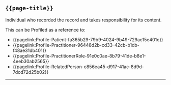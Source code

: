 ## <code>{{page-title}}</code>
	
Individual who recorded the record and takes responsibility for its content.

This can be Profiled as a reference to:

-  {{pagelink:Profile-Patient-fa365b29-79b9-4024-9b49-729ac15e401c}}
-  {{pagelink:Profile-Practitioner-96448d2b-cd33-42cb-b1db-f48ae31db401}}
-  {{pagelink:Profile-PractitionerRole-91e0c0ae-8b79-41de-b8e1-4eeb30ab2565}}
-  {{pagelink:Profile-RelatedPerson-c856ea45-d917-41ac-8d9d-7dcd72d25b02}}
 
---